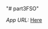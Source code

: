 "# part3FSO" 

*App URL:* <a href="https://boiling-plateau-61486.herokuapp.com/" target="_blank">Here</a>
